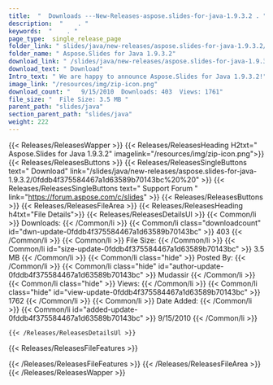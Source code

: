 ```yaml
---
title:  "  Downloads ---New-Releases-aspose.slides-for-java-1.9.3.2 . " 
description:  "    . " 
keywords:  "    . " 
page_type:  single_release_page
folder_link: " slides/java/new-releases/aspose.slides-for-java-1.9.3.2/"
folder_name: " Aspose.Slides for Java 1.9.3.2"
download_link: " /slides/java/new-releases/aspose.slides-for-java-1.9.3.2/0fddb4f375584467a1d63589b70143bc"
download_text: " Download"
Intro_text: " We are happy to announce Aspose.Slides for Java 1.9.3.2!"
image_link: "/resources/img/zip-icon.png"
download_count: "   9/15/2010  Downloads: 403  Views: 1761"
file_size: "  File Size: 3.5 MB "
parent_path: "slides/java"
section_parent_path: "slides/java"
weight: 222
---
```


{{< Releases/ReleasesWapper >}}
  {{< Releases/ReleasesHeading H2txt=" Aspose.Slides for Java 1.9.3.2" imagelink="/resources/img/zip-icon.png">}}
  {{< Releases/ReleasesButtons >}}
    {{< Releases/ReleasesSingleButtons text=" Download" link="/slides/java/new-releases/aspose.slides-for-java-1.9.3.2/0fddb4f375584467a1d63589b70143bc%20%20" >}}
    {{< Releases/ReleasesSingleButtons text=" Support Forum " link="https://forum.aspose.com/c/slides" >}}
  {{< Releases/ReleasesButtons >}}
  {{< Releases/ReleasesFileArea >}}
    {{< Releases/ReleasesHeading h4txt="File Details">}}
    {{< Releases/ReleasesDetailsUl >}}
            {{< Common/li  >}} Downloads: {{< /Common/li >}} 
      {{< Common/li class="downloadcount" id="dwn-update-0fddb4f375584467a1d63589b70143bc" >}} 403 {{< /Common/li >}} 
      {{< Common/li  >}} File Size: {{< /Common/li >}} 
      {{< Common/li id="size-update-0fddb4f375584467a1d63589b70143bc" >}} 3.5 MB {{< /Common/li >}} 
      {{< Common/li  class="hide" >}} Posted By: {{< /Common/li >}} 
      {{< Common/li class="hide" id="author-update-0fddb4f375584467a1d63589b70143bc" >}} Mudassir {{< /Common/li >}} 
      {{< Common/li class="hide"  >}} Views: {{< /Common/li >}} 
      {{< Common/li class="hide" id="view-update-0fddb4f375584467a1d63589b70143bc" >}} 1762 {{< /Common/li >}} 
      {{< Common/li  >}} Date Added: {{< /Common/li >}} 
      {{< Common/li id="added-update-0fddb4f375584467a1d63589b70143bc" >}} 9/15/2010 {{< /Common/li >}} 

    {{< /Releases/ReleasesDetailsUl >}}

  {{< Releases/ReleasesFileFeatures >}}
      
  {{< /Releases/ReleasesFileFeatures >}}
 {{< /Releases/ReleasesFileArea >}}
{{< /Releases/ReleasesWapper >}}


